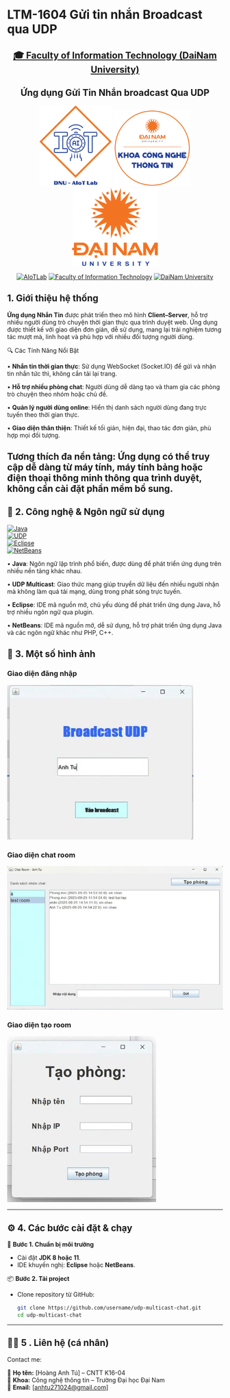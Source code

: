 # LTM-1604 Gửi tin nhắn Broadcast qua UDP
<h2 align="center">
    <a href="https://dainam.edu.vn/vi/khoa-cong-nghe-thong-tin">
        🎓 Faculty of Information Technology (DaiNam University)
    </a>
</h2>

<h2 align="center">
    Ứng dụng Gửi Tin Nhắn broadcast Qua UDP
</h2>

<div align="center">
    <p align="center">
        <img src="docs/aiotlab_logo.png" alt="AIoTLab Logo" width="170"/>
        <img src="docs/fitdnu_logo.png" alt="FIT Logo" width="180"/>
        <img src="docs/dnu_logo.png" alt="DaiNam University Logo" width="200"/>
    </p>

[![AIoTLab](https://img.shields.io/badge/AIoTLab-green?style=for-the-badge)](https://www.facebook.com/DNUAIoTLab)
[![Faculty of Information Technology](https://img.shields.io/badge/Faculty%20of%20Information%20Technology-blue?style=for-the-badge)](https://dainam.edu.vn/vi/khoa-cong-nghe-thong-tin)
[![DaiNam University](https://img.shields.io/badge/DaiNam%20University-orange?style=for-the-badge)](https://dainam.edu.vn)

</div>

## 1. Giới thiệu hệ thống

 **Ứng dụng Nhắn Tin** được phát triển theo mô hình **Client–Server**, hỗ trợ nhiều người dùng trò chuyện thời gian thực qua trình duyệt web. Ứng dụng được thiết kế với giao diện đơn giản, dễ sử dụng, mang lại trải nghiệm tương tác mượt mà, linh hoạt và phù hợp với nhiều đối tượng người dùng.

🔍 Các Tính Năng Nổi Bật

•	**Nhắn tin thời gian thực**: Sử dụng WebSocket (Socket.IO) để gửi và nhận tin nhắn tức thì, không cần tải lại trang.

•	**Hỗ trợ nhiều phòng chat**: Người dùng dễ dàng tạo và tham gia các phòng trò chuyện theo nhóm hoặc chủ đề.

•	**Quản lý người dùng online**: Hiển thị danh sách người dùng đang trực tuyến theo thời gian thực.

•	**Giao diện thân thiện**: Thiết kế tối giản, hiện đại, thao tác đơn giản, phù hợp mọi đối tượng.

Tương thích đa nền tảng:
Ứng dụng có thể truy cập dễ dàng từ máy tính, máy tính bảng hoặc điện thoại thông minh thông qua trình duyệt, không cần cài đặt phần mềm bổ sung.
---

## 🔧 2. Công nghệ & Ngôn ngữ sử dụng

[![Java](https://img.shields.io/badge/Java-ED8B00?style=for-the-badge&logo=openjdk&logoColor=white)](https://www.oracle.com/java/technologies/javase-downloads.html)  
[![UDP](https://img.shields.io/badge/UDP%20Multicast-00599C?style=for-the-badge&logo=socket.io&logoColor=white)](https://docs.oracle.com/javase/tutorial/networking/datagrams/)   
[![Eclipse](https://img.shields.io/badge/Eclipse-2C2255?style=for-the-badge&logo=eclipseide&logoColor=white)](https://www.eclipse.org/)  
[![NetBeans](https://img.shields.io/badge/NetBeans-1B6AC6?style=for-the-badge&logo=apachenetbeanside&logoColor=white)](https://netbeans.apache.org/)  


•	**Java**: Ngôn ngữ lập trình phổ biến, được dùng để phát triển ứng dụng trên nhiều nền tảng khác nhau.

•	**UDP Multicast**: Giao thức mạng giúp truyền dữ liệu đến nhiều người nhận mà không làm quá tải mạng, dùng trong phát sóng trực tuyến.

•	**Eclipse**: IDE mã nguồn mở, chủ yếu dùng để phát triển ứng dụng Java, hỗ trợ nhiều ngôn ngữ qua plugin.

•	**NetBeans**: IDE mã nguồn mở, dễ sử dụng, hỗ trợ phát triển ứng dụng Java và các ngôn ngữ khác như PHP, C++.


## 🚀 3. Một số hình ảnh

### Giao diện đăng nhập
![Cấu trúc chương trình](demo/1.jpeg)

### Giao diện chat room
![Luồng xử lý](demo/2.jpeg)

### Giao diện tạo room
![Giao diện](demo/3.jpeg)

---

## ⚙️ 4. Các bước cài đặt & chạy

🔧 **Bước 1. Chuẩn bị môi trường**
- Cài đặt **JDK 8 hoặc 11**.  
- IDE khuyến nghị: **Eclipse** hoặc **NetBeans**.  

📦 **Bước 2. Tải project**
- Clone repository từ GitHub:  
  ```bash
  git clone https://github.com/username/udp-multicast-chat.git
  cd udp-multicast-chat


---
## 👨‍💻 5 . Liên hệ (cá nhân)

Contact me:  

📌 **Họ tên:** [Hoàng Anh Tú] – CNTT K16-04  
📌 **Khoa:** Công nghệ thông tin – Trường Đại học Đại Nam  
📌 **Email:** [anhtu271024@gmail.com]  
